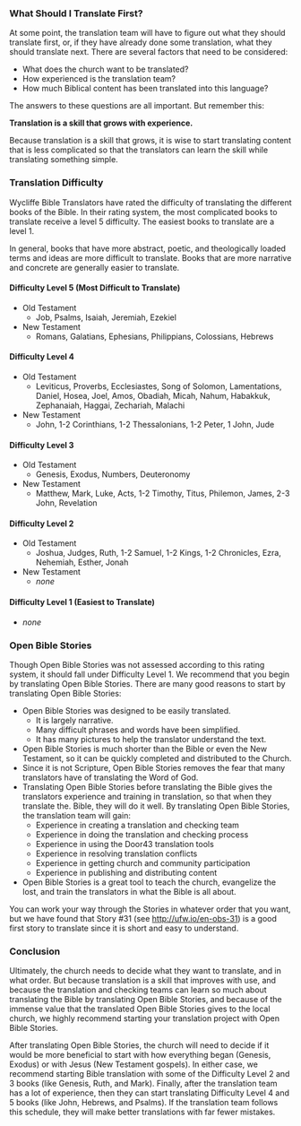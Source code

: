 
### What Should I Translate First?

At some point, the translation team will have to figure out what they should translate first, or, if they have already done some translation, what they should translate next. There are several factors that need to be considered: 

  * What does the church want to be translated? 
  * How experienced is the translation team? 
  * How much Biblical content has been translated into this language?

The answers to these questions are all important. But remember this:

**Translation is a skill that grows with experience.**

Because translation is a skill that grows, it is wise to start translating content that is less complicated so that the translators can learn the skill while translating something simple. 

### Translation Difficulty

Wycliffe Bible Translators have rated the difficulty of translating the different books of the Bible. In their rating system, the most complicated books to translate receive a level 5 difficulty. The easiest books to translate are a level 1. 

In general, books that have more abstract, poetic, and theologically loaded terms and ideas are more difficult to translate. Books that are more narrative and concrete are generally easier to translate.

#### Difficulty Level 5 (Most Difficult to Translate)

  * Old Testament
    * Job, Psalms, Isaiah, Jeremiah, Ezekiel
  * New Testament
    * Romans, Galatians, Ephesians, Philippians, Colossians, Hebrews

#### Difficulty Level 4

  * Old Testament
    * Leviticus, Proverbs, Ecclesiastes, Song of Solomon, Lamentations, Daniel, Hosea, Joel, Amos, Obadiah, Micah, Nahum, Habakkuk, Zephanaiah, Haggai, Zechariah, Malachi
  * New Testament
    * John, 1-2 Corinthians, 1-2 Thessalonians, 1-2 Peter, 1 John, Jude

#### Difficulty Level 3

  * Old Testament
    * Genesis, Exodus, Numbers, Deuteronomy
  * New Testament
    * Matthew, Mark, Luke, Acts, 1-2 Timothy, Titus, Philemon, James, 2-3 John, Revelation

#### Difficulty Level 2

  * Old Testament
    * Joshua, Judges, Ruth, 1-2 Samuel, 1-2 Kings, 1-2 Chronicles, Ezra, Nehemiah, Esther, Jonah
  * New Testament
    * *none*

#### Difficulty Level 1 (Easiest to Translate)

  * *none*

### Open Bible Stories

Though Open Bible Stories was not assessed according to this rating system, it should fall under Difficulty Level 1. We recommend that you begin by translating Open Bible Stories. There are many good reasons to start by translating Open Bible Stories:

  * Open Bible Stories was designed to be easily translated.
    * It is largely narrative.
    * Many difficult phrases and words have been simplified.
    * It has many pictures to help the translator understand the text.
  * Open Bible Stories is much shorter than the Bible or even the New Testament, so it can be quickly completed and distributed to the Church.
  * Since it is not Scripture, Open Bible Stories removes the fear that many translators have of translating the Word of God.
  * Translating Open Bible Stories before translating the Bible gives the translators experience and training in translation, so that when they translate the. 
  Bible, they will do it well. By translating Open Bible Stories, the translation team will gain:
    * Experience in creating a translation and checking team
    * Experience in doing the translation and checking process
    * Experience in using the Door43 translation tools
    * Experience in resolving translation conflicts
    * Experience in getting church and community participation
    * Experience in publishing and distributing content
  * Open Bible Stories is a great tool to teach the church, evangelize the lost, and train the translators in what the Bible is all about.

You can work your way through the Stories in whatever order that you want, but we have found that Story #31 (see http://ufw.io/en-obs-31) is a good first story to translate since it is short and easy to understand.

### Conclusion

Ultimately, the church needs to decide what they want to translate, and in what order. But because translation is a skill that improves with use, and because the translation and checking teams can learn so much about translating the Bible by translating Open Bible Stories, and because of the immense value that the translated Open Bible Stories gives to the local church, we highly recommend starting your translation project with Open Bible Stories. 

After translating Open Bible Stories, the church will need to decide if it would be more beneficial to start with how everything began (Genesis, Exodus) or with Jesus (New Testament gospels). In either case, we recommend starting Bible translation with some of the Difficulty Level 2 and 3 books (like Genesis, Ruth, and Mark). Finally, after the translation team has a lot of experience, then they can start translating Difficulty Level 4 and 5 books (like John, Hebrews, and Psalms). If the translation team follows this schedule, they will make better translations with far fewer mistakes.